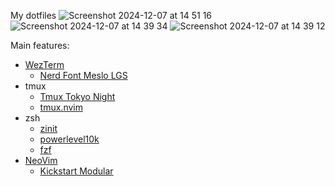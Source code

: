 My dotfiles
![Screenshot 2024-12-07 at 14 51 16](https://github.com/user-attachments/assets/a80f6646-1a47-4053-ad4c-c12b30807b2e)
![Screenshot 2024-12-07 at 14 39 34](https://github.com/user-attachments/assets/59f1ac62-35c0-464f-b9e8-a194398c8b89)
![Screenshot 2024-12-07 at 14 39 12](https://github.com/user-attachments/assets/74b0499f-7ad3-463a-8cb2-a563dd743ae3)

Main features:

- [WezTerm](https://wezfurlong.org/wezterm/index.html)
  - [Nerd Font Meslo LGS](https://www.nerdfonts.com/)
- tmux
  - [Tmux Tokyo Night](https://github.com/fabioluciano/tmux-tokyo-night)
  - [tmux.nvim](https://github.com/aserowy/tmux.nvim)
- zsh
  - [zinit](https://github.com/zdharma-continuum/zinit)
  - [powerlevel10k](https://github.com/romkatv/powerlevel10k)
  - [fzf](https://github.com/junegunn/fzf)
- [NeoVim](https://neovim.io/)
  - [Kickstart Modular](https://github.com/dam9000/kickstart-modular.nvim)
